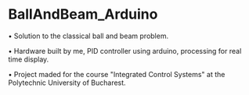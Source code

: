 # BallAndBeam_Arduino
• Solution to the classical ball and beam problem. 

• Hardware built by me, PID controller using arduino, processing for real time display.

• Project maded for the course "Integrated Control Systems" at the Polytechnic University of Bucharest.
